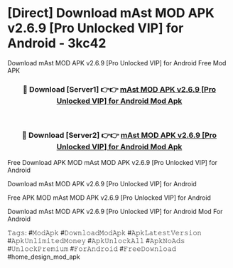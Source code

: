 # [Direct] Download mAst MOD APK v2.6.9 [Pro Unlocked VIP] for Android - 3kc42
Download mAst MOD APK v2.6.9 [Pro Unlocked VIP] for Android Free Mod APK

<div align="center">
<h3>🔴 Download [Server1] 👉👉 <a href="https://apk-comot.site?title=mAst_MOD_APK_v2.6.9_[Pro_Unlocked_VIP]_for_Android">mAst MOD APK v2.6.9 [Pro Unlocked VIP] for Android Mod Apk</a></h3><br>

<h3>🔴 Download [Server2] 👉👉 <a href="https://apk-comot.site?title=mAst_MOD_APK_v2.6.9_[Pro_Unlocked_VIP]_for_Android">mAst MOD APK v2.6.9 [Pro Unlocked VIP] for Android Mod Apk</a></h3>
</div>


Free Download APK MOD mAst MOD APK v2.6.9 [Pro Unlocked VIP] for Android

Download mAst MOD APK v2.6.9 [Pro Unlocked VIP] for Android 

Free APK MOD mAst MOD APK v2.6.9 [Pro Unlocked VIP] for Android 

Download mAst MOD APK v2.6.9 [Pro Unlocked VIP] for Android Mod For Android

𝚃𝚊𝚐𝚜: #𝙼𝚘𝚍𝙰𝚙𝚔 #𝙳𝚘𝚠𝚗𝚕𝚘𝚊𝚍𝙼𝚘𝚍𝙰𝚙𝚔 #𝙰𝚙𝚔𝙻𝚊𝚝𝚎𝚜𝚝𝚅𝚎𝚛𝚜𝚒𝚘𝚗 #𝙰𝚙𝚔𝚄𝚗𝚕𝚒𝚖𝚒𝚝𝚎𝚍𝙼𝚘𝚗𝚎𝚢 #𝙰𝚙𝚔𝚄𝚗𝚕𝚘𝚌𝚔𝙰𝚕𝚕 #𝙰𝚙𝚔𝙽𝚘𝙰𝚍𝚜 #𝚄𝚗𝚕𝚘𝚌𝚔𝙿𝚛𝚎𝚖𝚒𝚞𝚖 #𝙵𝚘𝚛𝙰𝚗𝚍𝚛𝚘𝚒𝚍 #𝙵𝚛𝚎𝚎𝙳𝚘𝚠𝚗𝚕𝚘𝚊𝚍 #home_design_mod_apk